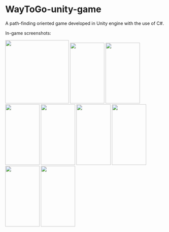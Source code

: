 # WayToGo-unity-game
A path-finding oriented game developed in Unity engine with the use of C#.

In-game screenshots:

<img src="https://github.com/mistybanana/WayToGo-unity-game/blob/main/appstore_screenshots/icon.jpg" width="200" height="200">

<img src="https://github.com/mistybanana/WayToGo-unity-game/blob/main/appstore_screenshots/11.jpg" width="108" height="192">

<img src="https://github.com/mistybanana/WayToGo-unity-game/blob/main/appstore_screenshots/22.jpg" width="108" height="192">

<img src="https://github.com/mistybanana/WayToGo-unity-game/blob/main/appstore_screenshots/33.jpg" width="108" height="192">

<img src="https://github.com/mistybanana/WayToGo-unity-game/blob/main/appstore_screenshots/44.jpg" width="108" height="192">

<img src="https://github.com/mistybanana/WayToGo-unity-game/blob/main/appstore_screenshots/55.jpg" width="108" height="192">

<img src="https://github.com/mistybanana/WayToGo-unity-game/blob/main/appstore_screenshots/66.jpg" width="108" height="192">

<img src="https://github.com/mistybanana/WayToGo-unity-game/blob/main/appstore_screenshots/77.jpg" width="108" height="192">

<img src="https://github.com/mistybanana/WayToGo-unity-game/blob/main/appstore_screenshots/88.jpg" width="108" height="192">
